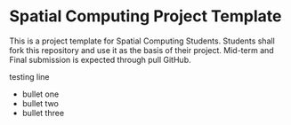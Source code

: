 # Spatial Computing Project Template

This is a project template for Spatial Computing Students. Students shall fork this repository and use it as the basis of their project. Mid-term and Final submission is expected through pull GitHub.

testing line

* bullet one
* bullet two
* bullet three